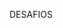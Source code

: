 DESAFIOS

 <a href="https://alexandrebsd.github.io/HTML-e-CSS/DESAFIOS MODULO 01 HTML+CSS/amarela.html" Executar o Desafio de Navegacao > </a>
